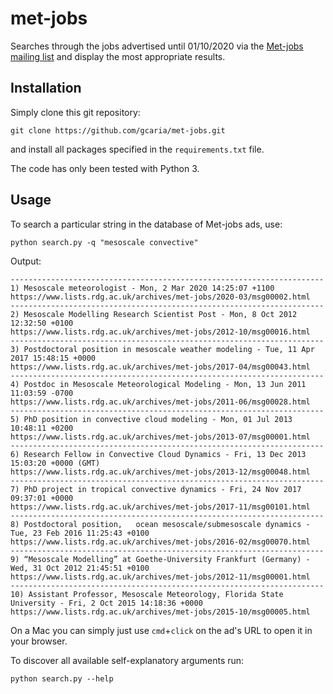 # met-jobs
Searches through the jobs advertised until 01/10/2020 via the [Met-jobs mailing list](https://www.lists.rdg.ac.uk/mailman/listinfo/met-jobs) and
display the most appropriate results.

## Installation
Simply clone this git repository:
```
git clone https://github.com/gcaria/met-jobs.git
```
and install all packages specified in the `requirements.txt` file.

The code has only been tested with Python 3.

## Usage
To search a particular string in the database of Met-jobs ads, use:
```
python search.py -q "mesoscale convective"
```
Output:
```
----------------------------------------------------------------------
1) Mesoscale meteorologist - Mon, 2 Mar 2020 14:25:07 +1100
https://www.lists.rdg.ac.uk/archives/met-jobs/2020-03/msg00002.html
----------------------------------------------------------------------
2) Mesoscale Modelling Research Scientist Post - Mon, 8 Oct 2012 12:32:50 +0100
https://www.lists.rdg.ac.uk/archives/met-jobs/2012-10/msg00016.html
----------------------------------------------------------------------
3) Postdoctoral position in mesoscale weather modeling - Tue, 11 Apr 2017 15:48:15 +0000
https://www.lists.rdg.ac.uk/archives/met-jobs/2017-04/msg00043.html
----------------------------------------------------------------------
4) Postdoc in Mesoscale Meteorological Modeling - Mon, 13 Jun 2011 11:03:59 -0700
https://www.lists.rdg.ac.uk/archives/met-jobs/2011-06/msg00028.html
----------------------------------------------------------------------
5) PhD position in convective cloud modeling - Mon, 01 Jul 2013 10:48:11 +0200
https://www.lists.rdg.ac.uk/archives/met-jobs/2013-07/msg00001.html
----------------------------------------------------------------------
6) Research Fellow in Convective Cloud Dynamics - Fri, 13 Dec 2013 15:03:20 +0000 (GMT)
https://www.lists.rdg.ac.uk/archives/met-jobs/2013-12/msg00048.html
----------------------------------------------------------------------
7) PhD project in tropical convective dynamics - Fri, 24 Nov 2017 09:37:01 +0000
https://www.lists.rdg.ac.uk/archives/met-jobs/2017-11/msg00101.html
----------------------------------------------------------------------
8) Postdoctoral position,	ocean mesoscale/submesoscale dynamics - Tue, 23 Feb 2016 11:25:43 +0100
https://www.lists.rdg.ac.uk/archives/met-jobs/2016-02/msg00070.html
----------------------------------------------------------------------
9) “Mesoscale Modelling” at Goethe-University Frankfurt (Germany) - Wed, 31 Oct 2012 21:45:51 +0100
https://www.lists.rdg.ac.uk/archives/met-jobs/2012-11/msg00001.html
----------------------------------------------------------------------
10) Assistant Professor, Mesoscale Meteorology,	Florida State University - Fri, 2 Oct 2015 14:18:36 +0000
https://www.lists.rdg.ac.uk/archives/met-jobs/2015-10/msg00005.html
```

On a Mac you can simply just use `cmd`+`click` on the ad's URL to open it in
your browser.

To discover all available self-explanatory arguments run:
```
python search.py --help
```

